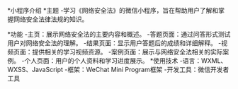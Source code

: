 *小程序介绍
*主题
-学习《网络安全法》的微信小程序，旨在帮助用户了解和掌握网络安全法律法规的知识。

*功能
  -主页：展示网络安全法的主要内容和概述。
  -答题页面：通过问答形式测试用户对网络安全法的理解。
  -结果页面：显示用户答题后的成绩和详细解释。
  -视频页面：提供相关的学习视频资源。
  -案例页面：展示与网络安全法相关的实际案例。
  -个人页面：用户的个人资料和学习进度展示。
*使用技术
  -语言：WXML、WXSS、JavaScript
  -框架：WeChat Mini Program框架
  -开发工具：微信开发者工具
